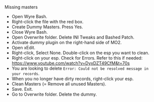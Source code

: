 Missing masters
- Open Wyre Bash.
- Right-click the file with the red box.
- Create Dummy Masters. Press Yes.
- Close Wyre Bash.
- Open Overwrite folder. Delete INI Tweaks and Bashed Patch.
- Activate dummy plugin on the right-hand side of MO2.
- Open xEdit.
- Right-click, Select None. Double-click on the esp you want to clean.
- Right-click on your esp. Check for Errors. Refer to this if needed: https://www.youtube.com/watch?v=DyxDZT49CfM&t=70s
- You are looking to delete `Error: Could not be resolved message in your records`. 
- When you no longer have dirty records, right-click your esp.
- Clean Masters (= Remove all unused Masters).
- Save. Exit.
- Go to Overwrite folder. Delete the dummy.
